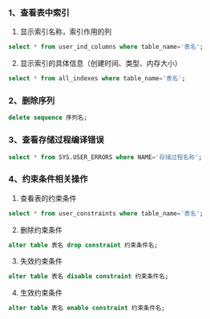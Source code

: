 ### 1、查看表中索引
1. 显示索引名称，索引作用的列
```sql
select * from user_ind_columns where table_name='表名';
```
2. 显示索引的具体信息（创建时间、类型、内存大小）
```sql
select * from all_indexes where table_name='表名';
```
### 2、删除序列
```sql
delete sequence 序列名;
```
### 3、查看存储过程编译错误
```sql
select * from SYS.USER_ERRORS where NAME='存储过程名称';
```
### 4、约束条件相关操作
1. 查看表的约束条件
```sql
select * from user_constraints where table_name='表名';
```
2. 删除约束条件
```sql
alter table 表名 drop constraint 约束条件名;
```
3. 失效约束条件
```sql
alter table 表名 disable constraint 约束条件名;
```
4. 生效约束条件
```sql
alter table 表名 enable constraint 约束条件名;
```

<!--stackedit_data:
eyJoaXN0b3J5IjpbNDAwOTczNTgwXX0=
-->